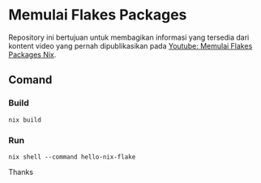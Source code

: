 # Memulai Flakes Packages

Repository ini bertujuan untuk membagikan informasi yang tersedia dari kontent video yang pernah dipublikasikan pada [Youtube: Memulai Flakes Packages Nix](https://youtu.be/hhcQq_ebEOA).


## Comand

### Build

```console
nix build
```


### Run

```console
nix shell --command hello-nix-flake
```

Thanks
